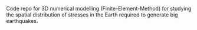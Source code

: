 Code repo for 3D numerical modelling (Finite-Element-Method) for studying the spatial distribution of stresses in the Earth required to generate big earthquakes.
